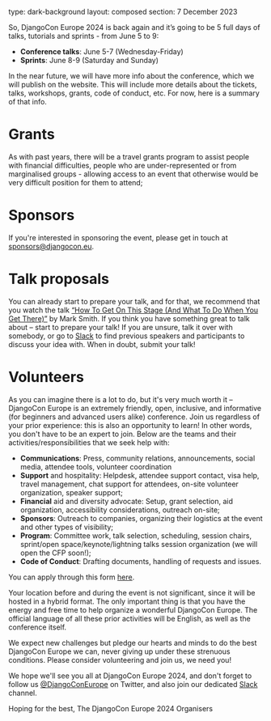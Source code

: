 type: dark-background
layout: composed
section: 7 December 2023

So, DjangoCon Europe 2024 is back again and it’s going to be 5 full days of talks, tutorials and sprints - from June 5 to 9:

- **Conference talks**: June 5-7 (Wednesday-Friday)
- **Sprints**: June 8-9 (Saturday and Sunday)

In the near future, we will have more info about the conference, which we will publish on the website. This will include more details about the tickets, talks, workshops, grants, code of conduct, etc. For now, here is a summary of that info.

# Grants

As with past years, there will be a travel grants program to assist people with financial difficulties, people who are under-represented or from marginalised groups - allowing access to an event that otherwise would be very difficult position for them to attend;

# Sponsors

If you're interested in sponsoring the event, please get in touch at [sponsors@djangocon.eu](mailto:sponsors@djangocon.eu).

# Talk proposals

You can already start to prepare your talk, and for that, we recommend that you watch the talk [“How To Get On This Stage (And What To Do When You Get There)”](https://www.youtube.com/watch?v=4rsL974kwsE) by Mark Smith. If you think you have something great to talk about – start to prepare your talk! If you are unsure, talk it over with somebody, or go to [Slack](https://join.slack.com/t/djangoconeurope/shared_invite/zt-2k5nh67xv-MjbZzLZ100br1Hhb~aG1Jg) to find previous speakers and participants to discuss your idea with. When in doubt, submit your talk!

# Volunteers

As you can imagine there is a lot to do, but it's very much worth it – DjangoCon Europe is an extremely friendly, open, inclusive, and informative (for beginners and advanced users alike) conference. Join us regardless of your prior experience: this is also an opportunity to learn! In other words, you don't have to be an expert to join. Below are the teams and their activities/responsibilities that we seek help with:

- **Communications**: Press, community relations, announcements, social media, attendee tools, volunteer coordination
- **Support** and hospitality: Helpdesk, attendee support contact, visa help, travel management, chat support for attendees, on-site volunteer organization, speaker support;
- **Financial** aid and diversity advocate: Setup, grant selection, aid organization, accessibility considerations, outreach on-site;
- **Sponsors**: Outreach to companies, organizing their logistics at the event and other types of visibility;
- **Program**: Committee work, talk selection, scheduling, session chairs, sprint/open space/keynote/lightning talks session organization (we will open the CFP soon!);
- **Code of Conduct**: Drafting documents, handling of requests and issues.

You can apply through this form [here](https://forms.gle/A8gCGA3RJpxUWSr39).

Your location before and during the event is not significant, since it will be hosted in a hybrid format. The only important thing is that you have the energy and free time to help organize a wonderful DjangoCon Europe. The official language of all these prior activities will be English, as well as the conference itself.

We expect new challenges but pledge our hearts and minds to do the best DjangoCon Europe we can, never giving up under these strenuous conditions. Please consider volunteering and join us, we need you!

We hope we'll see you all at DjangoCon Europe 2024, and don't forget to follow us [@DjangoConEurope](https://twitter.com/djangoconeurope) on Twitter, and also join our dedicated [Slack](https://join.slack.com/t/djangoconeurope/shared_invite/zt-2k5nh67xv-MjbZzLZ100br1Hhb~aG1Jg) channel.

Hoping for the best,
The DjangoCon Europe 2024 Organisers
